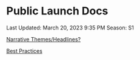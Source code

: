 # Public Launch Docs

Last Updated: March 20, 2023 9:35 PM
Season: S1

[Narrative Themes/Headlines?](Public%20Launch%20Docs%20373f41f4dbf7447c98ada54e7552e5ff/Narrative%20Themes%20Headlines%20d56d46c73c53487bb100fb4031ef45b1.csv)

[Best Practices](Public%20Launch%20Docs%20373f41f4dbf7447c98ada54e7552e5ff/Best%20Practices%20442ef78a5d3c462ba38e418999828eb4.csv)